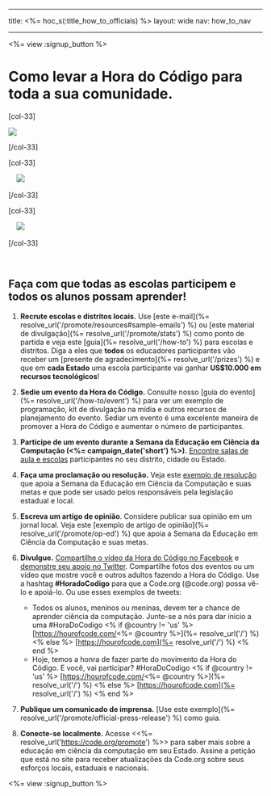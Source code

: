 * * *

title: <%= hoc_s(:title_how_to_officials) %> layout: wide nav: how_to_nav

* * *

<%= view :signup_button %>

# Como levar a Hora do Código para toda a sua comunidade.

[col-33]

![](/images/fit-275/highlight-obama.png)

[/col-33]

[col-33]

&nbsp;&nbsp;&nbsp;&nbsp;![](/images/fit-258/checkprize.jpg)

[/col-33]

[col-33]

&nbsp;&nbsp;&nbsp;&nbsp;![](/images/fit-248/dan.jpg)

[/col-33]

<p style="clear:both">
  &nbsp;
</p>

## Faça com que todas as escolas participem e todos os alunos possam aprender!

  1. **Recrute escolas e distritos locais.** Use [este e-mail](%= resolve_url('/promote/resources#sample-emails') %) ou [este material de divulgação](%= resolve_url('/promote/stats') %) como ponto de partida e veja este [guia](%= resolve_url('/how-to') %) para escolas e distritos. Diga a eles que **todos** os educadores participantes vão receber um [presente de agradecimento](%= resolve_url('/prizes') %) e que em **cada Estado** uma escola participante vai ganhar **US$10.000 em recursos tecnológicos**!

  2. **Sedie um evento da Hora do Código.** Consulte nosso [guia do evento](%= resolve_url('/how-to/event') %) para ver um exemplo de programação, kit de divulgação na mídia e outros recursos de planejamento do evento. Sediar um evento é uma excelente maneira de promover a Hora do Código e aumentar o número de participantes.

  3. **Participe de um evento durante a Semana da Educação em Ciência da Computação (<%= campaign_date('short') %>).** [Encontre salas de aula e escolas](<%= resolve_url('/events') %>) participantes no seu distrito, cidade ou Estado.

  4. **Faça uma proclamação ou resolução.** Veja este [exemplo de resolução](<%= resolve_url('resources/proclamation') %>) que apoia a Semana da Educação em Ciência da Computação e suas metas e que pode ser usado pelos responsáveis pela legislação estadual e local.

  5. **Escreva um artigo de opinião**. Considere publicar sua opinião em um jornal local. Veja este [exemplo de artigo de opinião](%= resolve_url('/promote/op-ed') %) que apoia a Semana da Educação em Ciência da Computação e suas metas.

  6. **Divulgue.** [Compartilhe o vídeo da Hora do Código no Facebook](https://www.facebook.com/sharer/sharer.php?u=http%3A%2F%2Fhourofcode.com%2Fus) e [demonstre seu apoio no Twitter](https://twitter.com/intent/tweet?url=http%3A%2F%2Fhourofcode.com&text=I%27m%20participating%20in%20this%20year%27s%20%23HourOfCode%2C%20are%20you%3F%20%40codeorg&original_referer=https%3A%2F%2Fwww.google.com%2Furl%3Fq%3Dhttps%253A%252F%252Ftwitter.com%252Fshare%253Fhashtags%253D%2526amp%253Brelated%253Dcodeorg%2526amp%253Btext%253DI%252527m%252Bparticipating%252Bin%252Bthis%252Byear%252527s%252B%252523HourOfCode%25252C%252Bare%252Byou%25253F%252B%252540codeorg%2526amp%253Burl%253Dhttp%25253A%25252F%25252Fhourofcode.com%26sa%3DD%26sntz%3D1%26usg%3DAFQjCNE1GLTUbKZfMlEh9Aj5w0iswz6PYQ&related=codeorg&hashtags=). Compartilhe fotos dos eventos ou um vídeo que mostre você e outros adultos fazendo a Hora do Código. Use a hashtag **#HoradoCodigo** para que a Code.org (@code.org) possa vê-lo e apoiá-lo. Ou use esses exemplos de tweets:
    
      * Todos os alunos, meninos ou meninas, devem ter a chance de aprender ciência da computação. Junte-se a nós para dar início a uma #HoraDoCodigo <% if @country != 'us' %> [https://hourofcode.com/<%= @country %>](%= resolve_url('/') %) <% else %> [https://hourofcode.com](%= resolve_url('/') %) <% end %>
      * Hoje, temos a honra de fazer parte do movimento da Hora do Código. E você, vai participar? #HoraDoCodigo <% if @country != 'us' %> [https://hourofcode.com/<%= @country %>](%= resolve_url('/') %) <% else %> [https://hourofcode.com](%= resolve_url('/') %) <% end %>   
          
        

  7. **Publique um comunicado de imprensa.** [Use este exemplo](%= resolve_url('/promote/official-press-release') %) como guia.

  8. **Conecte-se localmente.** Acesse <<%= resolve_url('https://code.org/promote') %>> para saber mais sobre a educação em ciência da computação em seu Estado. Assine a petição que está no site para receber atualizações da Code.org sobre seus esforços locais, estaduais e nacionais.

<%= view :signup_button %>